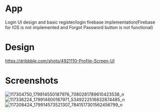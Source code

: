 # App
Login UI design and basic register/login firebase implementation(Firebase for IOS is not implemented and Forgot Password button is not functional)


# Design
https://dribbble.com/shots/4921110-Profile-Screen-UI

# Screenshots
![117304750_179914550187976_7080281789610423538_n](https://user-images.githubusercontent.com/39862947/89564962-7c0ff980-d826-11ea-89c6-0da204a8f0b3.jpg)
![117336224_179914600187971_5349222516832874485_n](https://user-images.githubusercontent.com/39862947/89564964-7ca89000-d826-11ea-8837-ee191ea87638.jpg)
![117208424_179914573521307_7841517301562456799_n](https://user-images.githubusercontent.com/39862947/89564965-7d412680-d826-11ea-8ce5-7a47558b5e86.jpg)
